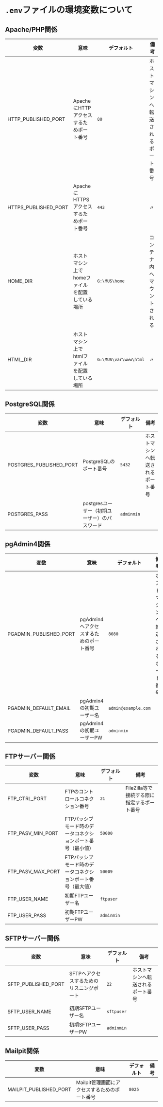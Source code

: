 # `.env`ファイルの環境変数について

## Apache/PHP関係

|変数|意味|デフォルト|備考|
|--|--|--|--|
|HTTP_PUBLISHED_PORT|ApacheにHTTPアクセスするためポート番号|`80`|ホストマシンへ転送されるポート番号|
|HTTPS_PUBLISHED_PORT|ApacheにHTTPSアクセスするためポート番号|`443`|〃|
|HOME_DIR|ホストマシン上でhomeファイルを配置している場所|`G:\MUS\home`|コンテナ内へマウントされる|
|HTML_DIR|ホストマシン上でhtmlファイルを配置している場所|`G:\MUS\var\www\html`|〃|

## PostgreSQL関係

|変数|意味|デフォルト|備考|
|--|--|--|--|
|POSTGRES_PUBLISHED_PORT|PostgreSQLのポート番号|`5432`|ホストマシンへ転送されるポート番号|
|POSTGRES_PASS|postgresユーザー（初期ユーザー）のパスワード|`adminmin`||

## pgAdmin4関係

|変数|意味|デフォルト|備考|
|--|--|--|--|
|PGADMIN_PUBLISHED_PORT|pgAdmin4へアクセスするためのポート番号|`8080`|ホストマシンへ転送されるポート番号|
|PGADMIN_DEFAULT_EMAIL|pgAdmin4の初期ユーザー名|`admin@example.com`||
|PGADMIN_DEFAULT_PASS|pgAdmin4の初期ユーザーPW|`adminmin`||

## FTPサーバー関係

|変数|意味|デフォルト|備考|
|--|--|--|--|
|FTP_CTRL_PORT|FTPのコントロールコネクション番号|`21`|FileZilla等で接続する際に指定するポート番号|
|FTP_PASV_MIN_PORT|FTPパッシブモード時のデータコネクションポート番号（最小値）|`50000`||
|FTP_PASV_MAX_PORT|FTPパッシブモード時のデータコネクションポート番号（最大値）|`50009`||
|FTP_USER_NAME|初期FTPユーザー名|`ftpuser`||
|FTP_USER_PASS|初期FTPユーザーPW|`adminmin`||

## SFTPサーバー関係

|変数|意味|デフォルト|備考|
|--|--|--|--|
|SFTP_PUBLISHED_PORT|SFTPへアクセスするためのリスニングポート|`22`|ホストマシンへ転送されるポート番号|
|SFTP_USER_NAME|初期SFTPユーザー名|`sftpuser`||
|SFTP_USER_PASS|初期SFTPユーザーPW|`adminmin`||

## Mailpit関係

|変数|意味|デフォルト|備考|
|--|--|--|--|
|MAILPIT_PUBLISHED_PORT|Mailpit管理画面にアクセスするためのポート番号|`8025`||

